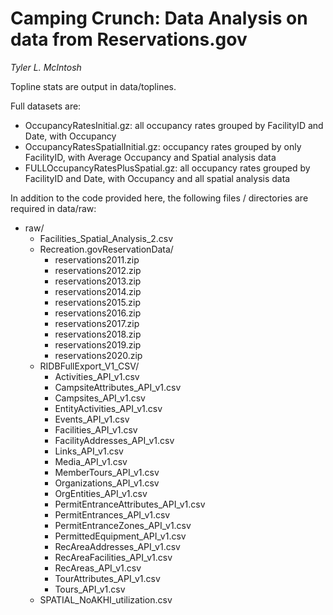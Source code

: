 # Camping Crunch: Data Analysis on data from Reservations.gov
_Tyler L. McIntosh_

Topline stats are output in data/toplines.

Full datasets are:
- OccupancyRatesInitial.gz: all occupancy rates grouped by FacilityID and Date, with Occupancy
- OccupancyRatesSpatialInitial.gz: occupancy rates grouped by only FacilityID, with Average Occupancy and Spatial analysis data
- FULLOccupancyRatesPlusSpatial.gz: all occupancy rates grouped by FacilityID and Date, with Occupancy and all spatial analysis data


In addition to the code provided here, the following files / directories are required in data/raw:

- raw/
    - Facilities_Spatial_Analysis_2.csv
    - Recreation.govReservationData/
      - reservations2011.zip
      - reservations2012.zip
      - reservations2013.zip
      - reservations2014.zip
      - reservations2015.zip
      - reservations2016.zip
      - reservations2017.zip
      - reservations2018.zip
      - reservations2019.zip
      - reservations2020.zip
    - RIDBFullExport_V1_CSV/
      - Activities_API_v1.csv
      - CampsiteAttributes_API_v1.csv
      - Campsites_API_v1.csv
      - EntityActivities_API_v1.csv
      - Events_API_v1.csv
      - Facilities_API_v1.csv
      - FacilityAddresses_API_v1.csv
      - Links_API_v1.csv
      - Media_API_v1.csv
      - MemberTours_API_v1.csv
      - Organizations_API_v1.csv
      - OrgEntities_API_v1.csv
      - PermitEntranceAttributes_API_v1.csv
      - PermitEntrances_API_v1.csv
      - PermitEntranceZones_API_v1.csv
      - PermittedEquipment_API_v1.csv
      - RecAreaAddresses_API_v1.csv
      - RecAreaFacilities_API_v1.csv
      - RecAreas_API_v1.csv
      - TourAttributes_API_v1.csv
      - Tours_API_v1.csv
    - SPATIAL_NoAKHI_utilization.csv